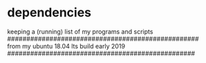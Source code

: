 # dependencies
keeping a (running) list of my programs and scripts <br/>
################################################## <br/>
from my ubuntu 18.04 lts build early 2019     
#################################################

  
  
  

